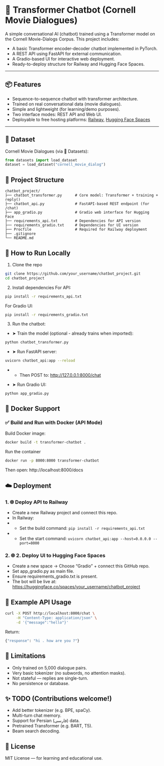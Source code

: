# 🤖 Transformer Chatbot (Cornell Movie Dialogues)

A simple conversational AI (chatbot) trained using a Transformer model on the Cornell Movie-Dialogs Corpus. This project includes:

- A basic Transformer encoder-decoder chatbot implemented in PyTorch.
- A REST API using FastAPI for external communication.
- A Gradio-based UI for interactive web deployment.
- Ready-to-deploy structure for Railway and Hugging Face Spaces.

---

## 📦 Features

- Sequence-to-sequence chatbot with transformer architecture.
- Trained on real conversational data (movie dialogues).
- Simple and lightweight (for learning/demo purposes).
- Two interface modes: REST API and Web UI.
- Deployable to free hosting platforms: [Railway](https://railway.app), [Hugging Face Spaces](https://huggingface.co/spaces)

---

## 🧠 Dataset

Cornell Movie Dialogues (via 🤗 Datasets):

```python
from datasets import load_dataset
dataset = load_dataset("cornell_movie_dialog")
```

## 📁 Project Structure

```
chatbot_project/
├── chatbot_transformer.py      # Core model: Transformer + training + reply()
├── chatbot_api.py              # FastAPI-based REST endpoint (for /chat)
├── app_gradio.py               # Gradio web interface for Hugging Face
├── requirements_api.txt        # Dependencies for API version
├── requirements_gradio.txt     # Dependencies for UI version
├── Procfile                    # Required for Railway deployment
├── .gitignore
└── README.md
```

## 🚀 How to Run Locally

1. Clone the repo

```bash
git clone https://github.com/your_username/chatbot_project.git
cd chatbot_project
```

2. Install dependencies
For API:

```bash
pip install -r requirements_api.txt
```
For Gradio UI:

```bash
pip install -r requirements_gradio.txt
```

3. Run the chatbot:

- ➤ Train the model (optional - already trains when imported):

```bash
python chatbot_transformer.py
```

- ➤  Run FastAPI server:

```bash 
uvicorn chatbot_api:app --reload
```
 - - Then POST to: http://127.0.0.1:8000/chat
 
- ➤ Run Gradio UI:

``` bash 
python app_gradio.py
```

## 🐳 Docker Support
### ✅ Build and Run with Docker (API Mode)
Build Docker image:
```bash
docker build -t transformer-chatbot .
```
Run the container
```bash
docker run -p 8000:8000 transformer-chatbot
```
Then open: http://localhost:8000/docs

## ☁️  Deployment

### 1. 🌐  Deploy API to Railway


- Create a new Railway project and connect this repo.
- In Railway:
- - Set the build command: ``` pip install -r requirements_api.txt ```
- - Set the start command: ``` uvicorn chatbot_api:app --host=0.0.0.0 --port=8000 ```

### 2. 🌐 2. Deploy UI to Hugging Face Spaces
- Create a new space → Choose “Gradio” + connect this GitHub repo.
- Set app_gradio.py as main file.
- Ensure requirements_gradio.txt is present.
- The bot will be live at: https://huggingface.co/spaces/your_username/chatbot_project

## 📝 Example API Usage
```bash
curl -X POST http://localhost:8000/chat \
     -H "Content-Type: application/json" \
     -d '{"message":"hello"}'
```

Return:
```bash
{"response": "hi . how are you ?"}
```

## 📌 Limitations

- Only trained on 5,000 dialogue pairs.
- Very basic tokenizer (no subwords, no attention masks).
- Not stateful — replies are single-turn.
- No persistence or database.

## ✨ TODO (Contributions welcome!)

 - Add better tokenizer (e.g. BPE, spaCy).
 - Multi-turn chat memory.
 - Support for Persian (فارسی) data.
 - Pretrained Transformer (e.g. BART, T5).
 - Beam search decoding.


 ## 📜 License

MIT License — for learning and educational use.